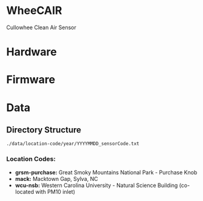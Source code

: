 # WheeCAIR
Cullowhee Clean Air Sensor

# Hardware

# Firmware

# Data

## Directory Structure

`./data/location-code/year/YYYYMMDD_sensorCode.txt`

### Location Codes:
  - **grsm-purchase:** Great Smoky Mountains National Park - Purchase Knob
  - **mack:** Macktown Gap, Sylva, NC
  - **wcu-nsb:** Western Carolina University - Natural Science Building (co-located with PM10 inlet)
